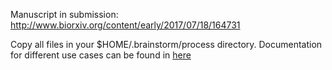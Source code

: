 Manuscript in submission: http://www.biorxiv.org/content/early/2017/07/18/164731

Copy all files in your $HOME/.brainstorm/process directory. Documentation for different use cases can be found in [here](demos)
